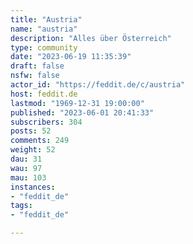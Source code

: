 ```yaml
---
title: "Austria" 
name: "austria"
description: "Alles über Österreich"
type: community
date: "2023-06-19 11:35:39"
draft: false
nsfw: false
actor_id: "https://feddit.de/c/austria"
host: feddit.de
lastmod: "1969-12-31 19:00:00"
published: "2023-06-01 20:41:33"
subscribers: 304
posts: 52
comments: 249
weight: 52
dau: 31
wau: 97
mau: 103
instances:
- "feddit_de"
tags: 
- "feddit_de"

---
```

